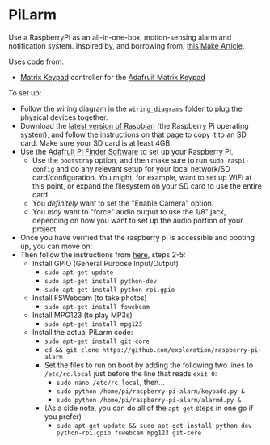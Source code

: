 PiLarm
==========

Use a RaspberryPi as an all-in-one-box, motion-sensing alarm and notification system. Inspired by, and borrowing from, [this Make Article](http://makezine.com/projects/pilarm-portable-raspberry-pi-room-alarm/).

Uses code from:
- [Matrix Keypad](https://pypi.python.org/pypi/matrix_keypad) controller for the [Adafruit Matrix Keypad](https://www.adafruit.com/products/419)

To set up:

- Follow the wiring diagram in the `wiring_diagrams` folder to plug the physical devices together.
- Download the [latest version of Raspbian](https://www.raspberrypi.org/downloads/) (the Raspberry Pi operating system), and follow the [instructions](https://www.raspberrypi.org/documentation/installation/installing-images/mac.md) on that page to copy it to an SD card. Make sure your SD card is at least 4GB.
- Use the [Adafruit Pi Finder Software](https://github.com/adafruit/Adafruit-Pi-Finder) to set up your Raspberry Pi.
  - Use the `bootstrap` option, and then make sure to run `sudo raspi-config` and do any relevant setup for your local network/SD card/configuration. You might, for example, want to set up WiFi at this point, or expand the filesystem on your SD card to use the entire card.
  - You _definitely_ want to set the "Enable Camera" option.
  - You _may_ want to "force" audio output to use the 1/8" jack, depending on how you want to set up the audio portion of your project.
- Once you have verified that the raspberry pi is accessible and booting up, you can move on:
- Then follow the instructions from [here](http://makezine.com/projects/pilarm-portable-raspberry-pi-room-alarm/), steps 2-5:
  - Install GPIO (General Purpose Input/Output)
    - `sudo apt-get update`
    - `sudo apt-get install python-dev`
    - `sudo apt-get install python-rpi.gpio`
  - Install FSWebcam (to take photos)
    - `sudo apt-get install fswebcam`
  - Install MPG123 (to play MP3s)
    - `sudo apt-get install mpg123`
  - Install the actual PiLarm code:
    - `sudo apt-get install git-core`
    - `cd && git clone https://github.com/exploration/raspberry-pi-alarm`
    - Set the files to run on boot by adding the following two lines to `/etc/rc.local` just before the line that reads `exit 0`:
      - `sudo nano /etc/rc.local`, then...
      - `sudo python /home/pi/raspberry-pi-alarm/keypadd.py &`
      - `sudo python /home/pi/raspberry-pi-alarm/alarmd.py &`
    - (As a side note, you can do all of the `apt-get` steps in one go if you prefer)
      - `sudo apt-get update && sudo apt-get install python-dev python-rpi.gpio fswebcam mpg123 git-core`

